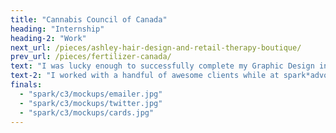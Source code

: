 ```yaml
---
title: "Cannabis Council of Canada"
heading: "Internship"
heading-2: "Work"
next_url: /pieces/ashley-hair-design-and-retail-therapy-boutique/
prev_url: /pieces/fertilizer-canada/
text: "I was lucky enough to successfully complete my Graphic Design internship at the wonderful public affairs communications and advertising agency, spark*advocacy. I was immediately drawn to spark*advocacy because of their core goals of wanting to design for change, sparking 'a conversation about creative with stopping power'. I completed my six week internship with the agency, and was asked to stay on for an extended 3-month contract afterwards... before COVID truly interfered. Adrian Jean, Partner and Executive Creative Director of spark*advocacy, personally taught me a great deal while I was on the team. Adrian guided my design skills in the right direction, having a helping hand in the projects I worked on. Other team members I had the pleasure of being mentored by include Perry Tsergas (Partner, President and CEO), Patricia Lacroix (Senior Graphic Designer), and Raquel Alves (Graphic Designer). I am very grateful for the time I was able to spend with the spark*team, especially during a time of learning how to work as a team during the beginning phase of COVID-19."
text-2: "I worked with a handful of awesome clients while at spark*advocacy. One of these being the Cannabis Council of Canada (C3). George Smitherman had just stepped into his new role as President and CEO of the company. I designed an emailer to advertise a book launch of his, which he later Tweeted out (pictured below). C3 held a lobbying event in March on Parliament, which I was also fortunate enough to design some stationery for. The designs included promotional social media tent cards, and drink cards detailing a cocktail recipe created by the C3 that was served at the event. I attended this event in the Sir John A. Macdonald building with the spark*advocacy team, and was able to see my designs in person being enjoyed by those attending!"
finals:
  - "spark/c3/mockups/emailer.jpg"
  - "spark/c3/mockups/twitter.jpg"
  - "spark/c3/mockups/cards.jpg"
---
```

